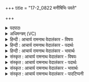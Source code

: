 +++
title = "17-2_0822 मनीषिभिः पवते"

+++
<details><summary>पदपाठः</summary>

म꣢नी꣡षिभिः꣣। प꣣वते। पूर्व्यः꣡। क꣣विः꣢। नृ꣡भिः꣢꣯। य꣣तः꣢। प꣡रि꣢꣯। को꣡शा꣢꣯न्। अ꣣सिष्यदत्। त्रित꣡स्य꣢। ना꣡म꣢꣯। ज꣣न꣡य꣢न्। म꣡धु꣢꣯। क्ष꣡र꣢꣯न्। इ꣡न्द्र꣢꣯स्य। वा꣡यु꣢म्। स꣣ख्या꣡य꣢। स꣣। ख्या꣡य꣢꣯। व꣣र्द्ध꣡य꣢न्। ८२२।
</details>

<details><summary>अधिमन्त्रम् (VC)</summary>

- पवमानः सोमः
- सिकता निवावरी
- जगती
- निषादः
</details>

<details><summary>हिन्दी : आचार्य रामनाथ वेदालंकार - विषयः</summary>

अगले मन्त्र में परमात्मारूप सोम का वर्णन है।
</details>

<details><summary>हिन्दी : आचार्य रामनाथ वेदालंकार - पदार्थः</summary>

पदार्थान्वयभाषाः -  (पूर्व्यः) श्रेष्ठ, (कविः) वेदकाव्य का कवि,क्रान्तद्रष्टा,मेधावी वह सोम परमेश्वर (पवते) हृदयों को पवित्र करता है। (मनीषिभिः) बुद्धिमान् (नृभिः) उपासक जनों से (यतः) ग्रहण किया हुआ,ध्यान किया गया वह (कोशान्) शरीरस्थ पञ्च कोशों में (परि असिष्यदत्) रस को प्रवाहित करता है। वह (त्रितस्य) ज्ञान,कर्म,उपासना तीनों से युक्त उपासक के (नाम) यश को (जनयन्) उत्पन्न करता हुआ, (मधु) आनन्द को (क्षरन्) झराता हुआ (इन्द्रस्य) जीवात्मा के (सख्याय) सहयोग के लिए,उसके (वायुम्) प्राण को (वर्धयन्) बढ़ाता रहता है ॥२॥
</details>

<details><summary>हिन्दी : आचार्य रामनाथ वेदालंकार - भावार्थः</summary>

भावार्थभाषाः -  परमेश्वर उपासक को अपना सखा बनाकर उसके लिए दिव्य आनन्द-रूप मधु टपकाता रहता है ॥२॥
</details>

<details><summary>संस्कृत : आचार्य रामनाथ वेदालंकार - विषयः</summary>

अथ परमात्मसोमो वर्ण्यते।
</details>

<details><summary>संस्कृत : आचार्य रामनाथ वेदालंकार - पदार्थः</summary>

पदार्थान्वयभाषाः -  (पूर्व्यः) श्रेष्ठः (कविः) वेदकाव्यस्य कविः,क्रान्तद्रष्टा,मेधावी स सोमः परमेश्वरः (पवते) हृदयानि पुनाति। (मनीषिभिः) मेधाविभिः (नृभिः) उपासकजनैः (यतः) परिगृहीतः,ध्यातः सः।[यमु उपरमे,निष्ठान्तं रूपम्।] (कोशान्) देहस्थेषु पञ्चकोशेषु (परि असिष्यदत्) परिस्रावयति रसम्,किञ्च,सः (त्रितस्य) त्रिभिर्ज्ञानकर्मोपासनैर्युक्तस्य उपासकस्य (नाम) यशः (जनयन्) उत्पादयन्, (मधु) आनन्दम् (क्षरन्) स्रावयन् (इन्द्रस्य) जीवात्मनः (सख्याय) सखित्वाय,तस्य (वायुम्) प्राणम् (वर्धयन्) वृद्धिं गमयन्,भवतीति शेषः ॥२॥
</details>

<details><summary>संस्कृत : आचार्य रामनाथ वेदालंकार - भावार्थः</summary>

भावार्थभाषाः -  परमेश्वर उपासकं स्वसखायं कृत्वा तस्मै दिव्यमानन्दरूपं मधु स्रावयति ॥२॥
</details>

<details><summary>संस्कृत : आचार्य रामनाथ वेदालंकार - पादटिप्पनी</summary>

टिप्पणी:   १. ऋ० ९।८६।२० ‘परि॒ कोशाँ अचिक्रदत्’ ‘मधु॑ क्षर॒दिन्द्र॑स्य वा॒योः स॒ख्याय॒ कर्त॑वे’ इति पाठः।
</details>